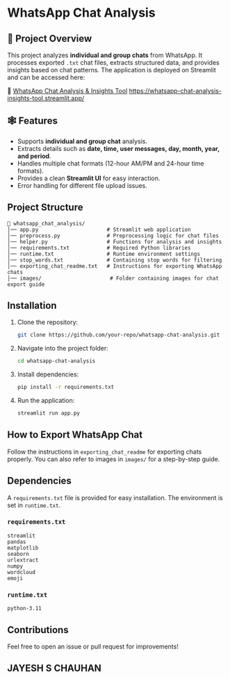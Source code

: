 # WhatsApp Chat Analysis

## 📌 Project Overview
This project analyzes **individual and group chats** from WhatsApp. It processes exported `.txt` chat files, extracts structured data, and provides insights based on chat patterns. The application is deployed on Streamlit and can be accessed here:

🔗 <a href="https://whatsapp-chat-analysis-insights-tool.streamlit.app/">WhatsApp Chat Analysis & Insights Tool</a>
https://whatsapp-chat-analysis-insights-tool.streamlit.app/

## 🕸️ Features
- Supports **individual and group chat** analysis.
- Extracts details such as **date, time, user messages, day, month, year, and period**.
- Handles multiple chat formats (12-hour AM/PM and 24-hour time formats).
- Provides a clean **Streamlit UI** for easy interaction.
- Error handling for different file upload issues.

## Project Structure
```
📂 whatsapp_chat_analysis/
│── app.py                      # Streamlit web application
│── preprocess.py               # Preprocessing logic for chat files
│── helper.py                   # Functions for analysis and insights
│── requirements.txt            # Required Python libraries
│── runtime.txt                 # Runtime environment settings
│── stop_words.txt              # Containing stop words for filtering
│── exporting_chat_readme.txt   # Instructions for exporting WhatsApp chats
│── images/                      # Folder containing images for chat export guide
```

## Installation
1. Clone the repository:
   ```sh
   git clone https://github.com/your-repo/whatsapp-chat-analysis.git
   ```
2. Navigate into the project folder:
   ```sh
   cd whatsapp-chat-analysis
   ```
3. Install dependencies:
   ```sh
   pip install -r requirements.txt
   ```
4. Run the application:
   ```sh
   streamlit run app.py
   ```

## How to Export WhatsApp Chat
Follow the instructions in `exporting_chat_readme` for exporting chats properly. You can also refer to images in `images/` for a step-by-step guide.

## Dependencies
A `requirements.txt` file is provided for easy installation. The environment is set in `runtime.txt`.

### `requirements.txt`
```
streamlit
pandas
matplotlib
seaborn
urlextract
numpy
wordcloud
emoji
```

### `runtime.txt`
```
python-3.11
```

## Contributions
Feel free to open an issue or pull request for improvements!

## JAYESH S CHAUHAN
